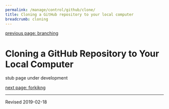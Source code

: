 ```yaml
---
permalink: /manage/control/github/clone/
title: Cloning a GitHub repository to your local computer
breadcrumb: cloning
---
```


[previous page: branching](../branch/)

# Cloning a GitHub Repository to Your Local Computer

stub page under development


[next page: forkikng](../fork/)

----
Revised 2019-02-18
